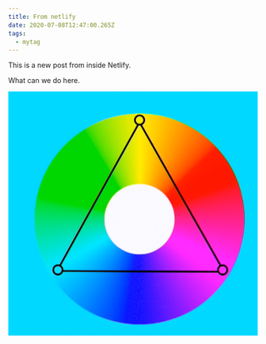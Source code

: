 ```yaml
---
title: From netlify
date: 2020-07-08T12:47:00.265Z
tags:
  - mytag
---
```

This is a new post from inside Netlify.

What can we do here.



![triangle](/images/uploads/screen-shot-2020-02-15-at-13.48.54.png "trompa")